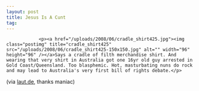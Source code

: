 ```yaml
---
layout: post
title: Jesus Is A Cunt
tag: 
---
```



                <p><a href="/uploads/2008/06/cradle_shirt425.jpg"><img class="postimg" title="cradle_shirt425" src="/uploads/2008/06/cradle_shirt425-150x150.jpg" alt="" width="96" height="96" /></a>Says a cradle of filth merchandise shirt. And wearing that very shirt in Australia got one 16yr old guy arrested in Gold Coast/Queensland. Too blasphemic. Hot, masturbating nuns do rock and may lead to Australia's very first bill of rights debate.</p>
<p>(via <a href="http://www.laut.de/vorlaut/news/2008/06/25/19097/index.htm">laut.de</a>, thanks maniac)</p>
            
